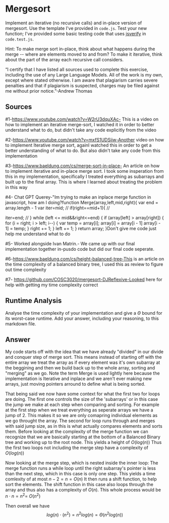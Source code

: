 # Mergesort

Implement an iterative (no recursive calls) and in-place version of mergesort.
Use the template I've provided in `code.js`. Test your new function; I've
provided some basic testing code that uses
[jsverify](https://jsverify.github.io/) in `code.test.js`.

Hint: To make merge sort in-place, think about what happens during the merge --
where are elements moved to and from? To make it iterative, think about the
part of the array each recursive call considers.

“I certify that I have listed all sources used to complete this exercise, including the use
of any Large Language Models. All of the work is my own, except where stated
otherwise. I am aware that plagiarism carries severe penalties and that if plagiarism is
suspected, charges may be filed against me without prior notice.”-Andrew Thomas

## Sources
#1-https://www.youtube.com/watch?v=W2rU3dquXAc- This is a video on how to implement an iterative merge-sort, I watched it in order to better understand what to do, but didn't take any code explicitly from the video

#2-https://www.youtube.com/watch?v=mxfS1UDSiiw-Another video on how to implement Iterative merge sort, againI watched this in order to get a better understanding of what to do. But also didn't take any code from this implementation

#3-https://www.baeldung.com/cs/merge-sort-in-place- An article on how to implement iterative and in-place merge sort. I took some insperation from this in my implementation, specifically I treated everything as subarrays and built up to the final array. This is where I learned about treating the problem in this way

#4- Chat GPT Querey-"Im trying to make an inplace merge function in javascript, how am I doing?function Merge(array,left,mid,right){ var end = array.length - 1 var iter=mid; // if(right==mid+1){ // 

iter=end; // } while (left <= mid&&right<=end) { if (array[left] > array[right]) { for (i = right; i > left; i--) { var temp = array[i]; array[i] = array[i - 1] array[i - 1] = temp; } right += 1; } left += 1; } return array; }Don't give me code just help me understand what to do

#5- Worked alongside Ivan Matrin.- We came up with our final implementation together in-pusdo code but did our final code seperate.

#6-https://www.baeldung.com/cs/height-balanced-tree-This is an article on the time complexity of a balanced binary tree, I used this as review to figure out time complexity

#7- https://github.com/COSC3020/mergesort-DJReflexive-Looked here for help with getting my time complexity correct
## Runtime Analysis

Analyse the time complexity of your implementation and give a $\Theta$ bound for
its worst-case runtime. Add your answer, including your reasoning, to this
markdown file.

## Answer

My code starts off with the idea that we have already "divided" in our divide and conquer step of merge sort. This means instead of starting off with the entire array we treat the array as if every element was it's own subarray at the beggining and then we build back up to the whole array, sorting and "merging" as we go. Note the term Merge is used lightly here because the implementation is Iterative and inplace and we aren't ever making new arrays, just moving pointers arround to define what is being sorted.

That being said we now have some context for what the first two for loops are doing. The first one controls the size of the 'subarrays' or in this case the jump we make at each step when comparing and sorting. For example at the first step when we treat everything as seperate arrays we have a jump of 2. This makes it so we are only comapring individual elements as we go throught the array. The second for loop runs through and merges with said jump size, as in this is what actually compares elements and sorts them. Before looking at the complexity of the merge function we can recognize that we are basically starting at the bottom of a Balanced Binary tree and working up to the root node. This yields a height of $O(log(n))$ Thus the first two loops not including the merge step have a complexity of $O(log(n))$

Now looking at the merge step, which is nested inside the inner loop: The merge function runs a while loop until the right subarray's pointer is less than the next step, which in this case is only one step. This yields a time comlexity of at most $n-2=n=O(n)$ It then runs a shift function, to help sort the elements. The shift function in this case also loops through the array and thus also has a complexity of $O(n)$. This whole process would be $n\cdot n=n^2$= $O(n^2)$

Then overall we have $$log(n)\cdot (n^2)=n^2log(n)=\Theta(n^2log(n))$$
